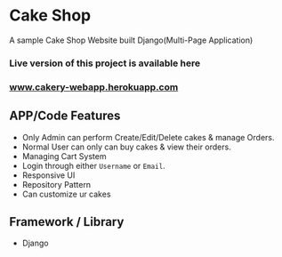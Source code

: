 
# Cake Shop

A sample Cake Shop Website built Django(Multi-Page Application)

### Live version of this project is available here 
### www.cakery-webapp.herokuapp.com

## APP/Code Features 
- Only Admin can perform Create/Edit/Delete cakes & manage Orders.
- Normal User can only can buy cakes & view their orders.
- Managing Cart System
- Login through either `Username` or `Email`.
- Responsive UI
- Repository Pattern 
- Can customize ur cakes 

## Framework / Library 
- Django

